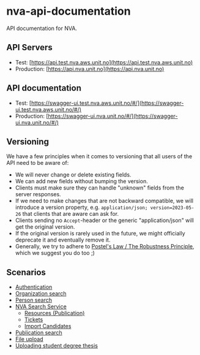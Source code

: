 # nva-api-documentation
API documentation for NVA.

## API Servers
* Test: [https://api.test.nva.aws.unit.no](https://api.test.nva.aws.unit.no)
* Production: [https://api.nva.unit.no](https://api.nva.unit.no)

## API documentation
* Test: [https://swagger-ui.test.nva.aws.unit.no/#/](https://swagger-ui.test.nva.aws.unit.no/#/)
* Production: [https://swagger-ui.nva.unit.no/#/](https://swagger-ui.nva.unit.no/#/)


## Versioning
We have a few principles when it comes to versioning that all users of the API need to be aware of:
* We will never change or delete existing fields.
* We can add new fields without bumping the version.
* Clients must make sure they can handle "unknown" fields from the server responses.
* If we need to make changes that are not backward compatible, we will introduce a version property, e.g. `application/json; version=2023-05-26` that clients that are aware can ask for.
* Clients sending no `Accept`-header or the generic "application/json" will get the original version.
* If the original version is rarely used in the future, we might officially deprecate it and eventually remove it.
* Generally, we try to adhere to [Postel's Law / The Robustness Principle](https://en.wikipedia.org/wiki/Robustness_principle#:~:text=It%20is%20often%20reworded%20as,an%20early%20specification%20of%20TCP), which we suggest you do too ;)

## Scenarios
* [Authentication](scenarios/authenticating/index.md)
* [Organization search](scenarios/organization.md)
* [Person search](scenarios/person.md)
* [NVA Search Service](https://github.com/BIBSYSDEV/nva-search-api/blob/main/README.md)
   * [Resources (Publication)](https://github.com/BIBSYSDEV/nva-search-api/blob/main/search-commons/src/main/java/no/unit/nva/search/resource/README.md)
   * [Tickets](https://github.com/BIBSYSDEV/nva-search-api/blob/main/search-commons/src/main/java/no/unit/nva/search/ticket/README.md)
   * [Import Candidates](https://github.com/BIBSYSDEV/nva-search-api/blob/main/search-commons/src/main/java/no/unit/nva/search/importcandidate/README.md)
* [Publication search](scenarios/publication.md)
* [File upload](scenarios/file-upload/index.md)
* [Uploading student degree thesis](scenarios/upload-student-thesis/index.md)
